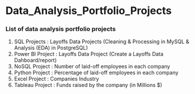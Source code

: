 # Data_Analysis_Portfolio_Projects

### List of data analysis portfolio projects

1) SQL Projects : Layoffs Data Projects (Cleaning & Processing in MySQL & Analysis (EDA) in PostgreSQL)
2) Power BI Project : Layoffs Data Project (Create a Layoffs Data Dahboard/report)
3) NoSQL Project :  Number of laid-off employees in each company
4) Python Project : Percentage of laid-off employees in each company
5) Excel Project :  Companies Industry
6) Tableau Project : Funds raised by the company (in Millions $)
